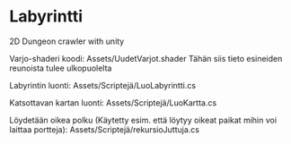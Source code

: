# Labyrintti
2D Dungeon crawler with unity

Varjo-shaderi koodi: Assets/UudetVarjot.shader Tähän siis tieto esineiden reunoista tulee ulkopuolelta

Labyrintin luonti: Assets/Scriptejä/LuoLabyrintti.cs

Katsottavan kartan luonti: Assets/Scriptejä/LuoKartta.cs

Löydetään oikea polku (Käytetty esim. että löytyy oikeat paikat mihin voi laittaa portteja): Assets/Scriptejä/rekursioJuttuja.cs

